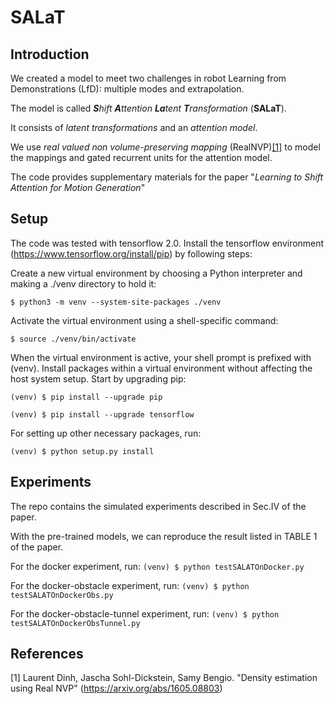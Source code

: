 # SALaT

## Introduction
We created a model to meet two challenges in robot Learning from Demonstrations (LfD): multiple modes and extrapolation.

The model is called _**S**hift **A**ttention **La**tent **T**ransformation_ (**SALaT**). 

It consists of _latent transformations_ and an _attention model_. 

We use _real valued non volume-preserving mapping_ (RealNVP)[[1]](#1) to model the mappings and gated recurrent units for the attention model.

The code provides supplementary materials for the paper "_Learning to Shift Attention for Motion Generation_"

## Setup
The code was tested with tensorflow 2.0. 
Install the tensorflow environment (https://www.tensorflow.org/install/pip) by following steps:

Create a new virtual environment by choosing a Python interpreter and making a ./venv directory to hold it:

`$ python3 -m venv --system-site-packages ./venv`

Activate the virtual environment using a shell-specific command:

`$ source ./venv/bin/activate` 

When the virtual environment is active, your shell prompt is prefixed with (venv).
Install packages within a virtual environment without affecting the host system setup. Start by upgrading pip:

`(venv) $ pip install --upgrade pip`

`(venv) $ pip install --upgrade tensorflow`


For setting up other necessary packages, run:

`(venv) $ python setup.py install`

## Experiments

The repo contains the simulated experiments described in Sec.IV of the paper. 

With the pre-trained models, we can reproduce the result listed in TABLE 1 of the paper.

For the docker experiment, run:
`(venv) $ python testSALATOnDocker.py`

For the docker-obstacle experiment, run:
`(venv) $ python testSALATOnDockerObs.py`

For the docker-obstacle-tunnel experiment, run:
`(venv) $ python testSALATOnDockerObsTunnel.py`

## References
<a id="1">[1]</a> 
Laurent Dinh, Jascha Sohl-Dickstein, Samy Bengio. "Density estimation using Real NVP" (https://arxiv.org/abs/1605.08803)

